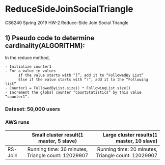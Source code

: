 # ReduceSideJoinSocialTriangle
CS6240
Spring 2019
HW-2 Reduce-Side Join Social Triangle

## 1) Pseudo code to determine cardinality(ALGORITHM):
In the reduce method,

    - Initialize counter1
    - For a value in values
          If the value starts with “l”, add it to “FollowedBy List”
          Else if the value starts with “r”, add it to the “Following list”
    - Counter1 = FollowedByList.size() * FollowingList.size()
    - Increment the global counter “CountStatistics” by this value “counter1”.

### Dataset: 50,000 users

### AWS runs
    
|   | Small cluster result(1 master, 5 slave)  | Large cluster results(1 master, 10 slave) |
| :------------ |:---------------:| -----:|
| RS-Join      | Running time: 36 minutes, Triangle count: 12029907 | Running time: 20 minutes, Triangle count: 12029907 |
